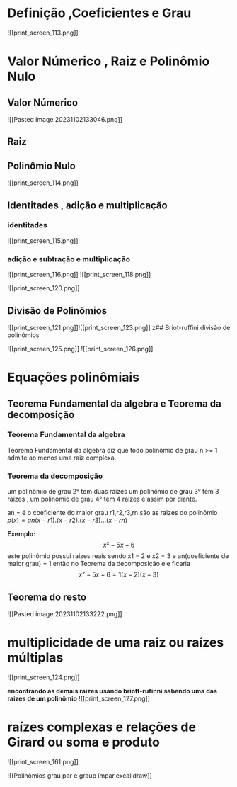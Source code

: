 # Definição ,Coeficientes e Grau

![[print_screen_113.png]]
# Valor Númerico , Raiz e Polinômio Nulo

## Valor Númerico
![[Pasted image 20231102133046.png]]

## Raiz

## Polinômio Nulo


![[print_screen_114.png]]

## Identitades , adição e multiplicação

### identitades

![[print_screen_115.png]]

### adição e subtração e multiplicação


![[print_screen_116.png]]
![[print_screen_118.png]]

![[print_screen_120.png]]





## Divisão de Polinômios


![[print_screen_121.png]]![[print_screen_123.png]]
z## Briot-ruffini divisão de polinômios

![[print_screen_125.png]]
![[print_screen_126.png]]


# Equações polinômiais

## Teorema Fundamental da algebra e Teorema da decomposição

### Teorema Fundamental da algebra
Teorema Fundamental da algebra diz que todo polinômio de grau n >= 1 admite ao menos uma raiz complexa.
### Teorema da decomposição

um polinômio de grau 2° tem duas raizes um polinômio de grau 3° tem 3 raizes , um polinômio de grau 4° tem 4 raizes e assim por diante.

an = é o coeficiente do maior grau
r1,r2,r3,rn são as raizes do polinômio
$p(x)=an(x-r1).(x-r2).(x-r3)...(x-rn)$

**Exemplo:**
$$x²-5x+6$$
este polinômio possui raizes reais sendo x1 = 2 e x2 = 3 e an(coeficiente de maior grau) = 1 então no Teorema da decomposição ele ficaria
$$x²-5x+6=1(x-2)(x-3)$$


## Teorema do resto

![[Pasted image 20231102133222.png]]

# multiplicidade de uma raiz ou raízes múltiplas

![[print_screen_124.png]]

**encontrando as demais raizes usando briott-rufinni sabendo uma das raizes de um polinômio**
![[print_screen_127.png]]
# raízes complexas e relações de Girard ou soma e produto

![[print_screen_161.png]]

![[Polinômios grau par e graup impar.excalidraw]]


